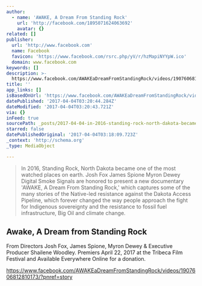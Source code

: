 ```yaml
---
author:
  - name: 'AWAKE, A Dream From Standing Rock'
    url: 'http://facebook.com/1895071624063692'
    avatar: {}
related: []
publisher:
  url: 'http://www.facebook.com'
  name: Facebook
  favicon: 'https://www.facebook.com/rsrc.php/yV/r/hzMapiNYYpW.ico'
  domain: www.facebook.com
keywords: []
description: >-
  https://www.facebook.com/AWAKEaDreamFromStandingRock/videos/1907606812810173/?pnref=story
title: ''
app_links: []
isBasedOnUrl: 'https://www.facebook.com/AWAKEaDreamFromStandingRock/videos/1907606812810173/'
datePublished: '2017-04-04T03:20:44.284Z'
dateModified: '2017-04-04T03:20:43.721Z'
via: {}
inFeed: true
sourcePath: _posts/2017-04-04-in-2016-standing-rock-north-dakota-became-one-of-the-most.md
starred: false
datePublishedOriginal: '2017-04-04T03:18:09.723Z'
_context: 'http://schema.org'
_type: MediaObject

---
```

> In 2016, Standing Rock, North Dakota became one of the most watched places on earth. Josh Fox James Spione Myron Dewey Digital Smoke Signals are honored to present a new documentary 'AWAKE, A Dream From Standing Rock,' which captures some of the many stories of the Native-led resistance against the Dakota Access Pipeline, which forever changed the way people approach the fight for Indigenous sovereignty and the resistance to fossil fuel infrastructure, Big Oil and climate change.

<article style=""><h1>Awake, A Dream from Standing Rock</h1><p>From Directors Josh Fox, James Spione, Myron Dewey &amp; Executive Producer Shailene Woodley. Premiers April 22, 2017 at the Tribeca Film Festival and Available Everywhere Online for a donation.</p></article>

https://www.facebook.com/AWAKEaDreamFromStandingRock/videos/1907606812810173/?pnref=story